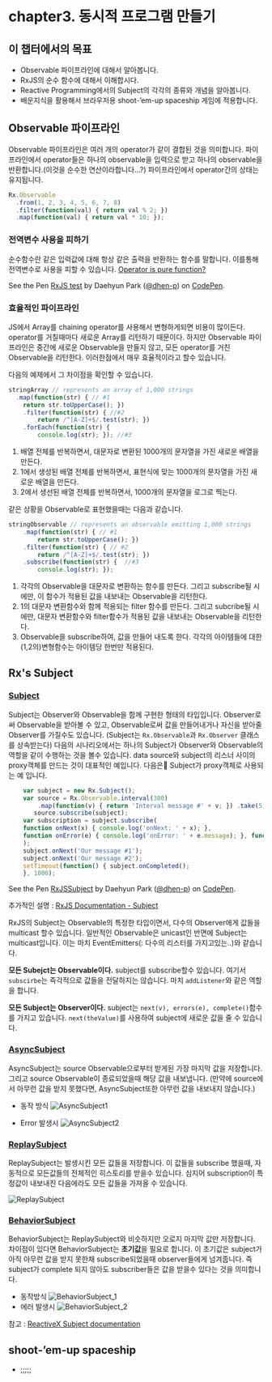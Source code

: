 # chapter3. 동시적 프로그램 만들기
## 이 챕터에서의 목표
- Observable 파이프라인에 대해서 알아봅니다.
- RxJS의 순수 함수에 대해서 이해합시다.
- Reactive Programming에서의 Subject의 각각의 종류와 개념을 알아봅니다.
- 배운지식을 활용해서 브라우저용 shoot-’em-up spaceship 게임에 적용합니다.

## Observable 파이프라인
Observable 파이프라인은 여러 개의 operator가 같이 결합된 것을 의미합니다. 파이프라인에서 operator들은 하나의 observable을 입력으로 받고 하나의 observable을 반환합니다.(이것을 순수한 연산이라합니다...?) 파이프라인에서 operator간의 상태는 유지됩니다.

```javascript
Rx.Observable  .from(1, 2, 3, 4, 5, 6, 7, 8)  .filter(function(val) { return val % 2; })
  .map(function(val) { return val * 10; });```
### 전역변수 사용을 피하기순수함수란 같은 입력값에 대해 항상 같은 출력을 반환하는 함수를 말합니다. 이를통해 전역변수로 사용을 피할 수 있습니다. [Operator is pure function?](https://github.com/ReactiveX/rxjs/blob/master/doc/operators.md)
<p data-height="265" data-theme-id="0" data-slug-hash="xOaNaL" data-default-tab="result" data-user="dhen-p" data-embed-version="2" class="codepen">See the Pen <a href="http://codepen.io/dhen-p/pen/xOaNaL/">RxJS test</a> by Daehyun Park (<a href="http://codepen.io/dhen-p">@dhen-p</a>) on <a href="http://codepen.io">CodePen</a>.</p><script async src="http://assets.codepen.io/assets/embed/ei.js"></script>### 효율적인 파이프라인JS에서 Array를 chaining operator를 사용해서 변형하게되면 비용이 많이든다. operator를 거칠때마다 새로운 Array를 리턴하기 때문이다. 하지만 Observable 파이프라인은 중간에 새로운 Observable을 만들지 않고, 모든 operator를 거친 Observable을 리턴한다. 이러한점에서 매우 효율적이라고 할수 있습니다.
다음의 예제에서 그 차이점을 확인할 수 있습니다.
```javascript
stringArray // represents an array of 1,000 strings
  .map(function(str) { // #1    return str.toUpperCase(); })	.filter(function(str) { //#2		return /^[A-Z]+$/.test(str); })	.forEach(function(str) {		console.log(str); }); //#3```
1. 배열 전체를 반복하면서, 대문자로 변환된 1000개의 문자열을 가진 새로운 배열을 만든다.
2. 1에서 생성된 배열 전체를 반복하면서, 표현식에 맞는 1000개의 문자열을 가진 새로운 배열을 만든다.
3. 2에서 생선된 배열 전체를 반복하면서, 1000개의 문자열을 로그로 찍는다.

같은 상황을 Observable로 표현했을때는 다음과 같습니다.

```javascript
stringObservable // represents an observable emitting 1,000 strings
    .map(function(str) { // #1	    return str.toUpperCase(); })    .filter(function(str) { // #2    	return /^[A-Z]+$/.test(str); })
    .subscribe(function(str) {  //#3
     	console.log(str); });
```

1. 각각의 Observable을 대문자로 변환하는 함수를 만든다. 그리고 subscribe될 시에만, 이 함수가 적용된 값을 내보내는 Observable을 리턴한다.
2. 1의 대문자 변환함수와 함께 적용되는 filter 함수를 만든다. 그리고 subcribe될 시에만, 대문자 변환함수와 filter함수가 적용된 값을 내보내는 Observable을 리턴한다.
3. Observable을 subscribe하여, 값을 만들어 내도록 한다. 각각의 아이템들에 대한 (1,2의)변형함수는 아이템당 한번만 적용된다.

## Rx's Subject
### [Subject](http://xgrommx.github.io/rx-book/content/subjects/subject/index.html)
Subject는 Observer와 Observable을 함께 구현한 형태의 타입입니다. Observer로써 Observable을 받아볼 수 있고,  Observable로써 값을 만들어내거나 자신을 받아줄 Observer를 가질수도 있습니다. (Subject는 `Rx.Observable`과 `Rx.Observer` 클래스를 상속받는다)
다음의 시나리오에서는 하나의 Subject가  Observer와 Observable의 역할을 같이 수행하는 것을 볼수 있습니다. data source와 subject의 리스너 사이의 proxy객체를 만드는 것이 대표적인 예입니다.
다음은 Subject가 proxy객체로 사용되는 예 입니다.

```javascript
	var subject = new Rx.Subject();	var source = Rx.Observable.interval(300)		.map(function(v) { return 'Interval message #' + v; }) .take(5);	   source.subscribe(subject);	var subscription = subject.subscribe(	function onNext(x) { console.log('onNext: ' + x); },	function onError(e) { console.log('onError: ' + e.message); }, function onCompleted() 	{ console.log('onCompleted'); }	);	subject.onNext('Our message #1');	subject.onNext('Our message #2');	setTimeout(function() { subject.onCompleted();	}, 1000);
```

<p data-height="265" data-theme-id="0" data-slug-hash="PzyoOw" data-default-tab="result" data-user="dhen-p" data-embed-version="2" class="codepen">See the Pen <a href="http://codepen.io/dhen-p/pen/PzyoOw/">RxJSSubject</a> by Daehyun Park (<a href="http://codepen.io/dhen-p">@dhen-p</a>) on <a href="http://codepen.io">CodePen</a>.</p>
<script async src="http://assets.codepen.io/assets/embed/ei.js"></script>

추가적인 설명 : [RxJS Documentation - Subject](https://github.com/ReactiveX/rxjs/blob/master/doc/subject.md)

 RxJS의 Subject는 Observable의 특정한 타입이면서, 다수의 Observer에게 값들을 multicast 할수 있습니다. 일반적인 Observable은 unicast인 반면에 Subject는 multicast입니다.
 이는 마치 EventEmitters(: 다수의 리스터를 가지고있는..)와 같습니다.

 **모든 Subejct는 Observable이다.** subject를 subscribe할수 있습니다. 여기서 `subscirbe`는 즉각적으로 값들을 전달하지는 않습니다. 마치 `addListener`와 같은 역할을 합니다.

 **모든 Subject는  Observer이다.**  subject는 `next(v), errors(e), complete()`함수를 가지고 있습니다. `next(theValue)`를 사용하여 subject에 새로운 값을 줄 수 있습니다.

### [AsyncSubject](http://xgrommx.github.io/rx-book/content/subjects/async_subject/index.html)
  AsyncSubject는 source Observable으로부터 받게된 가장 마지막 값을 저장합니다. 그리고 source Observable이 종료되었을때 해당 값을 내보냅니다. (만약에 source에서 아무런 값을 받지 못했다면, AsyncSubject또한 아무런 값을 내보내지 않습니다.)
- 동작 방식
![AsyncSubject1](http://reactivex.io/documentation/operators/images/S.AsyncSubject.png)

- Error 발생시
![AsyncSubject2](http://reactivex.io/documentation/operators/images/S.AsyncSubject.e.png)

### [ReplaySubject](http://xgrommx.github.io/rx-book/content/subjects/replay_subject/index.html)
  ReplaySubject는 발생시킨 모든 값들을 저장합니다. 이 값들을 subscribe 했을때, 자동적으로 모든값들의 전체적인 히스토리를 받을수 있습니다. 심지어  subscription이 특정값이 내보내진 다음에라도 모든 값들을 가져올 수 있습니다.

  ![ReplaySubject](http://reactivex.io/documentation/operators/images/S.ReplaySubject.png)

### [BehaviorSubject](http://xgrommx.github.io/rx-book/content/subjects/behavior_subject/index.html)
  BehaviorSubject는 ReplaySubject와 비슷하지만 오로지 마지막 값만 저장합니다. 차이점이 있다면 BehaviorSubject는 **초기값**을 필요로 합니다. 이 초기값은 subject가 아직 아무런 값을 받지 못한채 subscribe되었을때 observer들에게 넘겨줍니다. 즉 subject가 complete 되지 않아도 subscriber들은 값을 받을수 있다는 것을 의미합니다.
  - 동작방식
  ![BehaviorSubject_1](http://reactivex.io/documentation/operators/images/S.BehaviorSubject.png)
  - 에러 발생시
  ![BehaviorSubject_2](http://reactivex.io/documentation/operators/images/S.BehaviorSubject.e.png)

참고 : [ReactiveX Subject documentation](http://reactivex.io/documentation/subject.html)

## shoot-’em-up spaceship
- ;;;;;
